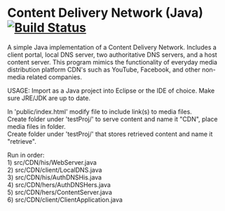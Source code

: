 # Content Delivery Network (Java) [![Build Status](https://travis-ci.org/razr22/ContentDeliveryNetwork.svg?branch=master)](https://travis-ci.org/razr22/ContentDeliveryNetwork)

A simple Java implementation of a Content Delivery Network. Includes a client portal, local DNS server, two authoritative DNS servers, and a host content server. This program mimics the functionality of everyday media distribution platform CDN's such as YouTube, Facebook, and other non-media related companies. 

USAGE: 
  Import as a Java project into Eclipse or the IDE of choice.
  Make sure JRE/JDK are up to date.
  
  In 'public/index.html' modify file to include link(s) to media files.  
  Create folder under 'testProj/' to serve content and name it "CDN", place media files in folder.  
  Create folder under 'testProj/' that stores retrieved content and name it "retrieve".  
    
  Run in order:  
      1) src/CDN/his/WebServer.java  
      2) src/CDN/client/LocalDNS.java  
      3) src/CDN/his/AuthDNSHis.java  
      4) src/CDN/hers/AuthDNSHers.java  
      5) src/CDN/hers/ContentServer.java  
      6) src/CDN/client/ClientApplication.java
